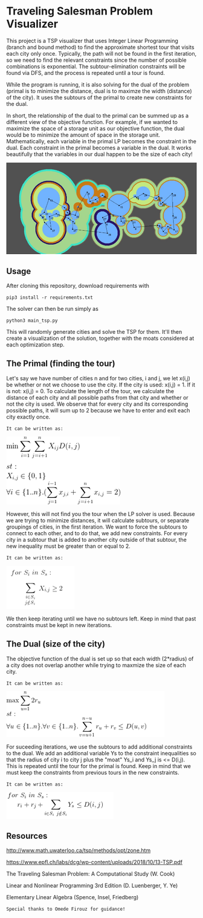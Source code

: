 # Traveling Salesman Problem Visualizer 

This project is a TSP visualizer that uses Integer Linear Programming (branch and bound method) to find the approximate shortest tour that visits each city only once. Typically, the path will not be found in the first iteration, so we need to find the relevant constraints since the number of possible combinations is exponential. The subtour-elimination constraints will be found via DFS, and the process is repeated until a tour is found.

While the program is running, it is also solving for the dual of the problem (primal is to minimize the distance, dual is to maximze the width (distance) of the city). It uses the subtours of the primal to create new constraints for the dual.

In short, the relationship of the dual to the primal can be summed up as a different view of the objective function. For example, if we wanted to maximize the space of a storage unit as our objective function, the dual would be to minimize the amount of space in the storage unit. Mathematically, each variable in the primal LP becomes the constraint in the dual. Each constraint in the primal becomes a variable in the dual. It works beautifully that the variables in our dual happen to be the size of each city!

![](images/example.jpg)

## Usage

After cloning this repository, download requirements with

```
pip3 install -r requirements.txt
```

The solver can then be run simply as

```
python3 main_tsp.py
```

This will randomly generate cities and solve the TSP for them.  It'll then create a visualization of the solution, together with the moats considered at each optimization step.

## The Primal (finding the tour)
Let's say we have number of cities n and for two cities, i and j, we let x(i,j) be whether or not we choose to use the city. If the city is used: x(i,j) = 1. If it is not: x(i,j) = 0. To calculate the length of the tour, we calculate the distance of each city and all possible paths from that city and whether or not the city is used. We observe that for every city and its corresponding possible paths, it will sum up to 2 because we have to enter and exit each city exactly once.
```
It can be written as:
```
![](images/primal_equation.png)

However, this will not find you the tour when the LP solver is used. Because we are trying to minimize distances, it will calculate subtours, or separate groupings of cities, in the first iteration. We want to force the subtours to connect to each other, and to do that, we add new constraints. For every city in a subtour that is added to another city outside of that subtour, the new inequality must be greater than or equal to 2.
```
It can be written as:
```
![](images/primal_constraints.png)

We then keep iterating until we have no subtours left. Keep in mind that past constraints must be kept in new iterations.

## The Dual (size of the city)
The objective function of the dual is set up so that each width (2*radius) of a city does not overlap another while trying to maxmize the size of each city.
```
It can be written as:
```
![](images/dual_obj.png)

For suceeding iterations, we use the subtours to add additional constraints to the dual. We add an additional variable Ys to the constraint inequalities so that the radius of city i to city j plus the "moat" Ys_i and Ys_j is <= D(i,j). This is repeated until the tour for the primal is found. Keep in mind that we must keep the constraints from previous tours in the new constraints.
```
It can be written as:
```
![](images/dual_constraints.png)


## Resources
http://www.math.uwaterloo.ca/tsp/methods/opt/zone.htm

https://www.epfl.ch/labs/dcg/wp-content/uploads/2018/10/13-TSP.pdf

The Traveling Salesman Problem: A Computational Study (W. Cook)

Linear and Nonlinear Programming 3rd Edition (D. Luenberger, Y. Ye)

Elementary Linear Algebra (Spence, Insel, Friedberg)

```
Special thanks to Omede Firouz for guidance!
```


